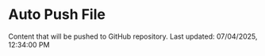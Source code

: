 # Auto Push File

Content that will be pushed to GitHub repository.
Last updated: 07/04/2025, 12:34:00 PM